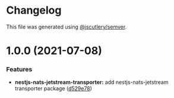 # Changelog

This file was generated using [@jscutlery/semver](https://github.com/jscutlery/semver).

# 1.0.0 (2021-07-08)


### Features

* **nestjs-nats-jetstream-transporter:** add nestjs-nats-jetstream transporter package ([d529e78](https://github.com/alexy4744/packages/commit/d529e78ae8e496c3e758eb747152f95bcae838c6))
